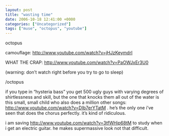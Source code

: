 ```yaml
---
layout: post
title: "wasting time"
date: 2006-10-18 12:41:00 +0000
categories: ["Uncategorized"]
tags: ["muse", "octopus", "youtube"]
---
```


octopus

camouflage: http://www.youtube.com/watch?v=jHJzKeymdrI

WHAT THE CRAP: http://www.youtube.com/watch?v=PaOWJxEr3U0

(warning: don’t watch right before you try to go to sleep)

/octopus

if you type in “hysteria bass” you get 500 ugly guys with varying degrees of shirtlessness and skill, but the one that knocks them all out of the water is this small, small child who also does a million other songs: http://www.youtube.com/watch?v=DIb7erYTatM   . he’s the only one i’ve seen that does the chorus perfectly. it’s kind of ridiculous.

i am saving http://www.youtube.com/watch?v=3tfWHip68tM to study when i get an electric guitar. he makes supermassive look not that difficult.